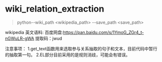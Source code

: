 # wiki_relation_extraction

> python--wiki_path <wikipedia_path> --save_path <save_path>

wikipedia 英文语料:
百度网盘:https://pan.baidu.com/s/1YmoG_ZGr4_t-nGWuLR-gWA  提取码：jwud 

注意事项：
1.get_text函数用来选取参与关系抽取的句子和文本，目前代码中暂行的抽取第一句。
2.EL部分目前采用的是规则消歧，可能会有错误。
